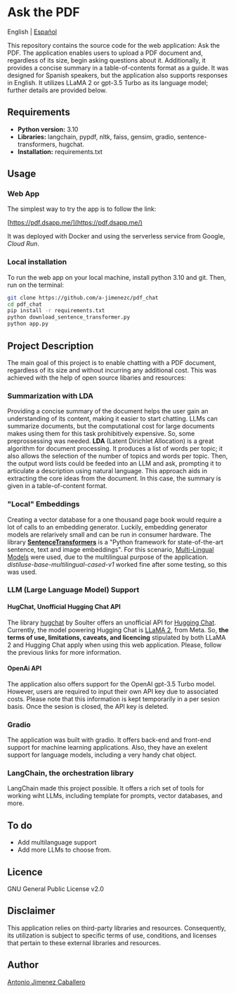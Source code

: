 # Ask the PDF

English | [Español](README_es.md)

This repository contains the source code for the web application: Ask the PDF. The application enables users to upload a PDF document and, regardless of its size, begin asking questions about it. Additionally, it provides a concise summary in a table-of-contents format as a guide. It was designed for Spanish speakers, but the application also supports responses in English. It utilizes LLaMA 2 or gpt-3.5 Turbo as its language model; further details are provided below.

## Requirements

* **Python version:** 3.10
* **Libraries:** langchain, pypdf, nltk, faiss, gensim, gradio, sentence-transformers, hugchat.
* **Installation:** requirements.txt

## Usage

### Web App
The simplest way to try the app is to follow the link: 

[https://pdf.dsapp.me/](https://pdf.dsapp.me/)

It was deployed with Docker and using the serverless service from Google, *Cloud Run*.

### Local installation
To run the web app on your local machine, install python 3.10 and git. Then, run on the terminal:

```bash
git clone https://github.com/a-jimenezc/pdf_chat
cd pdf_chat
pip install -r requirements.txt
python download_sentence_transformer.py
python app.py
```

## Project Description

The main goal of this project is to enable chatting with a PDF document, regardless of its size and without incurring any additional cost. This was achieved with the help of open source libaries and resources:

### Summarization with LDA
Providing a concise summary of the document helps the user gain an understanding of its content, making it easier to start chatting. LLMs can summarize documents, but the computational cost for large documents makes using them for this task prohibitively expensive. So, some preprossessing was needed. **LDA** (Latent Dirichlet Allocation) is a great algorithm for document processing. It produces a list of words per topic; it also allows the selection of the number of topics and words per topic. Then, the output word lists could be feeded into an LLM and ask, prompting it to articulate a description using natural language. This approach aids in extracting the core ideas from the document. In this case, the summary is given in a table-of-content format.

### "Local" Embeddings
Creating a vector database for a one thousand page book would require a lot of calls to an embedding generator. Luckily, embedding generator models are relarively small and can be run in consumer hardware. The library **[SentenceTransformers](https://www.sbert.net)** is a "Python framework for state-of-the-art sentence, text and image embeddings". For this scenario, [Multi-Lingual Models](https://www.sbert.net/docs/pretrained_models.html#multi-lingual-models) were used, due to the multilingual purpose of the application. *distiluse-base-multilingual-cased-v1* worked fine after some testing, so this was used.

### LLM (Large Language Model) Support

#### HugChat, Unofficial Hugging Chat API
The library [hugchat](https://github.com/Soulter/hugging-chat-api) by Soulter offers an unofficial API for [Hugging Chat](https://huggingface.co/chat/). Currently, the model powering Hugging Chat is [LLaMA 2](https://huggingface.co/meta-llama/Llama-2-70b-chat-hf), from Meta. So, **the terms of use, limitations, caveats, and licencing** stipulated by both LLaMA 2 and Hugging Chat apply when using this web application. Please, follow the previous links for more information.

#### OpenAi API
The application also offers support for the OpenAI gpt-3.5 Turbo model. However, users are required to input their own API key due to associated costs. Please note that this information is kept temporarily in a per sesion basis. Once the sesion is closed, the API key is deleted.

### Gradio
The application was built with gradio. It offers back-end and front-end support for machine learning applications. Also, they have an exelent support for language models, including a very handy chat object. 

### LangChain, the orchestration library
LangChain made this project possible. It offers a rich set of tools for working wiht LLMs, including template for prompts, vector databases, and more.

## To do
* Add multilanguage support
* Add more LLMs to choose from.

## Licence
GNU General Public License v2.0

## Disclaimer
This application relies on third-party libraries and resources. Consequently, its utilization is subject to specific terms of use, conditions, and licenses that pertain to these external libraries and resources.

## Author
[Antonio Jimenez Caballero](https://www.linkedin.com/in/antonio-jimnzc/)



